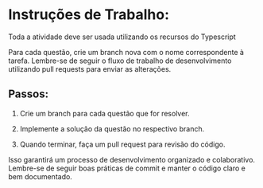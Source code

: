 # Instruções de Trabalho:

Toda a atividade deve ser usada utilizando os recursos do Typescript

Para cada questão, crie um branch nova com o nome correspondente à tarefa. Lembre-se de seguir o fluxo de trabalho de desenvolvimento utilizando pull requests para enviar as alterações.

## Passos:

1. Crie um branch para cada questão que for resolver.

2. Implemente a solução da questão no respectivo branch.

3. Quando terminar, faça um pull request para revisão do código.

Isso garantirá um processo de desenvolvimento organizado e colaborativo. Lembre-se de seguir boas práticas de commit e manter o código claro e bem documentado.
